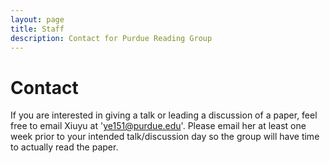 ```yaml
---
layout: page
title: Staff
description: Contact for Purdue Reading Group
---
```


# Contact

If you are interested in giving a talk or leading a discussion of a paper, feel free to email Xiuyu at 'ye151@purdue.edu'.
Please email her at least one week prior to your intended talk/discussion day so the group will have time to actually read the paper.


<!-- Staff information is stored in the `_staffers` directory and rendered according to the layout file, `_layouts/staffer.html`. -->


<!-- ## Instructors

{% assign instructors = site.staffers | where: 'role', 'Instructor' %}
{% for staffer in instructors %}
{{ staffer }}
{% endfor %}

{% assign teaching_assistants = site.staffers | where: 'role', 'Teaching Assistant' %}
{% assign num_teaching_assistants = teaching_assistants | size %}
{% if num_teaching_assistants != 0 %}
## Teaching Assistants

{% for staffer in teaching_assistants %}
{{ staffer }}
{% endfor %}
{% endif %} -->
